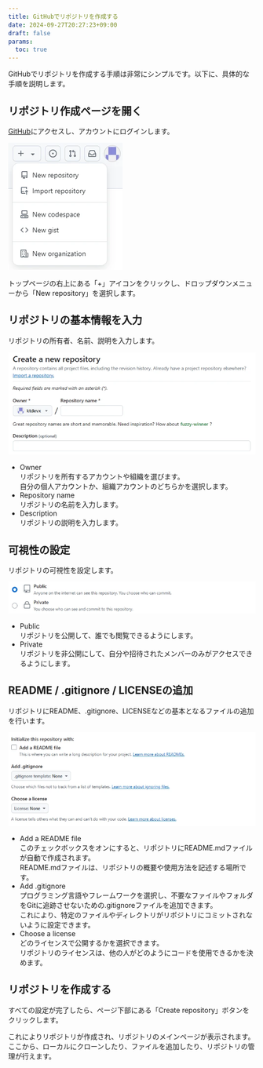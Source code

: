 ```yaml
---
title: GitHubでリポジトリを作成する
date: 2024-09-27T20:27:23+09:00
draft: false
params:
  toc: true
---
```


GitHubでリポジトリを作成する手順は非常にシンプルです。以下に、具体的な手順を説明します。

## リポジトリ作成ページを開く

[GitHub](https://github.com/)にアクセスし、アカウントにログインします。

![GitHubのメニュー](images/github-new-repository.webp)

トップページの右上にある「+」アイコンをクリックし、ドロップダウンメニューから「New repository」を選択します。

## リポジトリの基本情報を入力

リポジトリの所有者、名前、説明を入力します。

![リポジトリの基本設定](images/github-repository-basic-settings.webp)

- Owner  
  リポジトリを所有するアカウントや組織を選びます。  
  自分の個人アカウントか、組織アカウントのどちらかを選択します。
- Repository name  
  リポジトリの名前を入力します。
- Description  
  リポジトリの説明を入力します。

## 可視性の設定

リポジトリの可視性を設定します。

![リポジトリの可視性設定](images/github-repository-visibility-setting.webp)

- Public  
  リポジトリを公開して、誰でも閲覧できるようにします。
- Private  
  リポジトリを非公開にして、自分や招待されたメンバーのみがアクセスできるようにします。

## README / .gitignore / LICENSEの追加

リポジトリにREADME、.gitignore、LICENSEなどの基本となるファイルの追加を行います。

![リポジトリの初期ファイル設定](images/github-repository-initial-file-settings.webp)

- Add a README file  
  このチェックボックスをオンにすると、リポジトリにREADME.mdファイルが自動で作成されます。  
  README.mdファイルは、リポジトリの概要や使用方法を記述する場所です。
- Add .gitignore  
  プログラミング言語やフレームワークを選択し、不要なファイルやフォルダをGitに追跡させないための.gitignoreファイルを追加できます。  
  これにより、特定のファイルやディレクトリがリポジトリにコミットされないように設定できます。
- Choose a license  
  どのライセンスで公開するかを選択できます。  
  リポジトリのライセンスは、他の人がどのようにコードを使用できるかを決めます。

## リポジトリを作成する

すべての設定が完了したら、ページ下部にある「Create repository」ボタンをクリックします。

これによりリポジトリが作成され、リポジトリのメインページが表示されます。ここから、ローカルにクローンしたり、ファイルを追加したり、リポジトリの管理が行えます。

